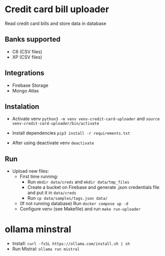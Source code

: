 # Credit card bill uploader

Read credit card bills and store data in database

## Banks supported
- C6 (CSV files)
- XP (CSV files)

## Integrations
- Firebase Storage
- Mongo Atlas

## Instalation
- Activate venv `python3 -m venv venv-credit-card-uploader` and `source venv-credit-card-uploader/bin/activate`

- Install dependencies `pip3 install -r requirements.txt`

- After using deactivate venv `deactivate`

## Run
- Upload new files:
    - First time running:
        - Run `mkdir data/creds` and `mkdir data/tmp_files`
        - Create a bucket on Firebase and generate .json credentials file and put it in `data/creds`
        - Run `cp data/samples/tags.json data/`
  - (If not running database) Run `docker compose up -d`
  - Configure venv (see Makefile) and run `make run-uploader`


# ollama minstral
- Install:  `curl -fsSL https://ollama.com/install.sh | sh`
- Run Mistral: `ollama run mistral`
